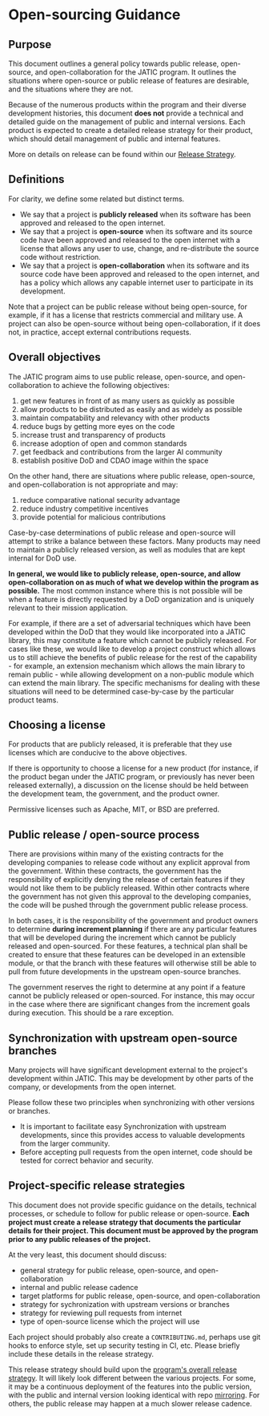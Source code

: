 # Open-sourcing Guidance

## Purpose

This document outlines a general policy towards public release, open-source, and open-collaboration for the JATIC program. It outlines the situations where open-source or public release of features are desirable, and the situations where they are not. 

Because of the numerous products within the program and their diverse development histories, this document **does not** provide a technical and detailed guide on the management of public and internal versions. Each product is expected to create a detailed release strategy for their product, which should detail management of public and internal features.

More on details on release can be found within our [Release Strategy](./Branch,%20Merge,%20Release%20Strategy.md). 

## Definitions

For clarity, we define some related but distinct terms.

- We say that a project is **publicly released** when its software has been approved and released to the open internet.
- We say that a project is **open-source** when its software and its source code have been approved and released to the open internet with a license that allows any user to use, change, and re-distribute the source code without restriction. 
- We say that a project is **open-collaboration** when its software and its source code have been approved and released to the open internet, and has a policy which allows any capable internet user to participate in its development. 

Note that a project can be public release without being open-source, for example, if it has a license that restricts commercial and military use. A project can also be open-source without being open-collaboration, if it does not, in practice, accept external contributions requests.

## Overall objectives

The JATIC program aims to use public release, open-source, and open-collaboration to achieve the following objectives:

1. get new features in front of as many users as quickly as possible
1. allow products to be distributed as easily and as widely as possible
1. maintain compatability and relevancy with other products
1. reduce bugs by getting more eyes on the code
1. increase trust and transparency of products
1. increase adoption of open and common standards 
1. get feedback and contributions from the larger AI community
1. establish positive DoD and CDAO image within the space

On the other hand, there are situations where public release, open-source, and open-collaboration is not appropriate and may:

1. reduce comparative national security advantage
1. reduce industry competitive incentives
1. provide potential for malicious contributions

Case-by-case determinations of public release and open-source will attempt to strike a balance between these factors. Many products may need to maintain a publicly released version, as well as modules that are kept internal for DoD use. 

**In general, we would like to publicly release, open-source, and allow open-collaboration on as much of what we develop within the program as possible.** The most common instance where this is not possible will be when a feature is directly requested by a DoD organization and is uniquely relevant to their mission application. 

For example, if there are a set of adversarial techniques which have been developed within the DoD that they would like incorporated into a JATIC library, this may constitute a feature which cannot be publicly released. For cases like these, we would like to develop a project construct which allows us to still achieve the benefits of public release for the rest of the capability - for example, an extension mechanism which allows the main library to remain public - while allowing development on a non-public module which can extend the main library. The specific mechanisms for dealing with these situations will need to be determined case-by-case by the particular product teams.

## Choosing a license

For products that are publicly released, it is preferable that they use licenses which are conducive to the above objectives.

If there is opportunity to choose a license for a new product (for instance, if the product began under the JATIC program, or previously has never been released externally), a discussion on the license should be held between the development team, the government, and the product owner.

Permissive licenses such as Apache, MIT, or BSD are preferred. 

## Public release / open-source process

There are provisions within many of the existing contracts for the developing companies to release code without any explicit approval from the government. Within these contracts, the government has the responsibility of explicitly denying the release of certain features if they would not like them to be publicly released. Within other contracts where the government has not given this approval to the developing companies, the code will be pushed through the government public release process.

In both cases, it is the responsibility of the government and product owners to determine **during increment planning** if there are any particular features that will be developed during the increment which cannot be publicly released and open-sourced. For these features, a technical plan shall be created to ensure that these features can be developed in an extensible module, or that the branch with these features will otherwise still be able to pull from future developments in the upstream open-source branches.

The government reserves the right to determine at any point if a feature cannot be publicly released or open-sourced. For instance, this may occur in the case where there are significant changes from the increment goals during execution. This should be a rare exception.

## Synchronization with upstream open-source branches

Many projects will have significant development external to the project's development within JATIC. This may be development by other parts of the company, or developments from the open internet.

Please follow these two principles when synchronizing with other versions or branches.

- It is important to facilitate easy Synchronization with upstream developments, since this provides access to valuable developments from the larger community.
- Before accepting pull requests from the open internet, code should be tested for correct behavior and security.

## Project-specific release strategies

This document does not provide specific guidance on the details, technical processes, or schedule to follow for public release or open-source. **Each project must create a release strategy that documents the particular details for their project. This document must be approved by the program prior to any public releases of the project.**

At the very least, this document should discuss:
- general strategy for public release, open-source, and open-collaboration
- internal and public release cadence 
- target platforms for public release, open-source, and open-collaboration
- strategy for sychronization with upstream versions or branches
- strategy for reviewing pull requests from internet
- type of open-source license which the project will use

Each project should probably also create a `CONTRIBUTING.md`, perhaps use git hooks to enforce style, set up security testing in CI, etc. Please briefly include these details in the release strategy.

This release strategy should build upon the [program's overall release strategy](./Branch,%20Merge,%20Release%20Strategy.md). It will likely look different between the various projects. For some, it may be a continuous deployment of the features into the public version, with the public and internal version looking identical with repo [mirroring](https://docs.gitlab.com/ee/user/project/repository/mirror/index.html). For others, the public release may happen at a much slower release cadence.
